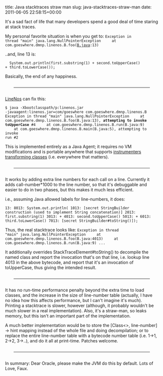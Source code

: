 title: Java stacktraces straw man
slug: java-stacktraces-straw-man
date: 2011-06-05 22:58:15+00:00

It's a sad fact of life that many developers spend a good deal of time staring at stack traces.

My personal favorite situation is when you get to:
<code>Exception in thread "main" java.lang.NullPointerException
&nbsp;&nbsp;&nbsp;&nbsp;at com.goeswhere.dmnp.linenos.B.foo(<a href="http://git.goeswhere.com/?p=dmnp.git;a=blob;f=linenos/src/test/java/com/goeswhere/dmnp/linenos/B.java;h=889c1de3871669b72c3f86abd981419e00f625f3;hb=HEAD">B.java</a>:13)</code>

..and, line 13 is:

<code>&nbsp;&nbsp;System.out.println(first.substring(1) + second.toUpperCase() + third.toLowerCase());</code>

Basically, the end of any happiness.

<hr style="margin: 2em"/>

<a href="http://git.goeswhere.com/?p=dmnp.git;a=tree;f=linenos">LineNos</a> can fix this:

<code>$ java -Xbootclasspath/p:linenos.jar -javaagent:linenos.jar=com/goeswhere com.goeswhere.dmnp.linenos.B
Exception in thread "main" java.lang.NullPointerException
&nbsp;&nbsp;&nbsp;&nbsp;at com.goeswhere.dmnp.linenos.B.foo(B.java:13), <b>attempting to invoke toUpperCase</b> #4
&nbsp;&nbsp;&nbsp;&nbsp;at com.goeswhere.dmnp.linenos.B.run(B.java:9)
&nbsp;&nbsp;&nbsp;&nbsp;at com.goeswhere.dmnp.linenos.B.main(B.java:5), attempting to invoke run #2</code>

This is implemented entirely as a Java Agent; it requires no VM modifications and is portable anywhere that supports <a href="http://download.oracle.com/javase/6/docs/api/java/lang/instrument/Instrumentation.html#retransformClasses(java.lang.Class...)">instrumenters transforming classes</a> (i.e. everywhere that matters).

<hr style="margin: 2em"/>

It works by adding extra line numbers for each call on a line.  Currently it adds call-number*1000 to the line number, so that it's debuggable and easier to do in two phases, but this makes it much less efficient.

i.e., assuming Java allowed labels for line-numbers, it does:

<code>13:
8013: System.out.println(
1013: [secret StringBuilder construction (used to implement String concatenation)]
2013: first.substring(1) 
3013: +
4013: second.toUpperCase()
5013: +
6013: third.toLowerCase()
7013: [secret StringBuilder#toString()]);</code>

Thus, the real stacktrace looks like:
<code>Exception in thread "main" java.lang.NullPointerException
&nbsp;&nbsp;&nbsp;&nbsp;at com.goeswhere.dmnp.linenos.B.foo(B.java:4013)
&nbsp;&nbsp;&nbsp;&nbsp;at com.goeswhere.dmnp.linenos.B.run(B.java:9)
...</code>

It additionally overrides StackTraceElement#toString() to decompile the named class and report the invocation that's on that line, i.e. lookup line 4013 in the above bytecode, and report that it's an invocation of toUpperCase, thus giving the intended result.

<hr style="margin: 2em"/>

It has no run-time performance penalty beyond the extra time to load classes, and the increase in the size of line-number table (actually, I have no idea how this affects performance, but I can't imagine it's much).  Printing a stacktrace is slower, however (although, it probably wouldn't be much slower in a real implementation).  Also, it's a straw-man, so leaks memory, but this isn't an important part of the implementation.

A much better implementation would be to store the [Class<>, line-number] -> hint mapping instead of the whole file and doing decompilation; or to replace the entire line-number table with a bytecode number table (i.e. 1->1, 2->2, 3->..), and do it all at print-time.  Patches welcome.

<hr style="margin: 2em"/>

In summary: Dear Oracle, please make the JVM do this by default.  Lots of Love, Faux.